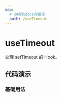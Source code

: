 ```yaml
---
map:
  # 映射到docs的路径
  path: /useTimeout
---
```


# useTimeout

处理 setTimeout 的 Hook。

## 代码演示

### 基础用法

<demo src="./demo/demo.vue"
  language="vue"
  title="基本用法"
  desc="2000ms后开始执行">
</demo>

